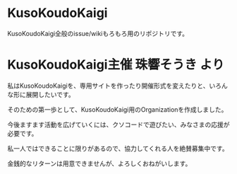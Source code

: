 # KusoKoudoKaigi
KusoKoudoKaigi全般のissue/wikiもろもろ用のリポジトリです。

# KusoKoudoKaigi主催 珠響そうき より
私はKusoKoudoKaigiを、専用サイトを作ったり開催形式を変えたりと、いろんな形に展開したいです。

そのための第一歩として、KusoKoudoKaigi用のOrganizationを作成しました。

今後ますます活動を広げていくには、クソコードで遊びたい、みなさまの応援が必要です。

私一人ではできることに限りがあるので、協力してくれる人を絶賛募集中です。

金銭的なリターンは用意できませんが、よろしくおねがいします。
